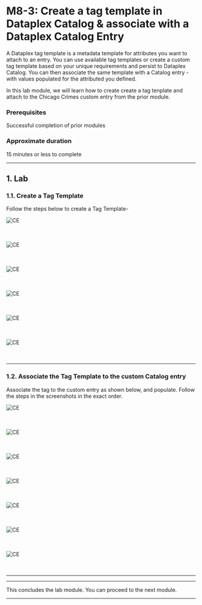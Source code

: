 # M8-3: Create a tag template in Dataplex Catalog & associate with a Dataplex Catalog Entry

A Dataplex tag template is a metadata template for attributes you want to attach to an entry. You can use available tag templates or create a custom tag template based on your unique requirements and persist to Dataplex Catalog. You can then associate the same template with a Catalog entry - with values populated for the attributed you defined.

In this lab module, we will learn how to create create a tag tenplate and attach to the Chicago Crimes custom entry from the prior module.

### Prerequisites

Successful completion of prior modules

### Approximate duration

15 minutes or less to complete

<hr>

## 1. Lab

### 1.1. Create a Tag Template
Follow the steps below to create a Tag Template-

![CE](../01-images/M07-Entry-10.png)   
<br><br>

![CE](../01-images/M07-Entry-11.png)   
<br><br>

![CE](../01-images/M07-Entry-12.png)   
<br><br>

![CE](../01-images/M07-Entry-13.png)   
<br><br>

![CE](../01-images/M07-Entry-14.png)   
<br><br>

![CE](../01-images/M07-Entry-15-0.png)   
<br><br>

<hr>

### 1.2. Associate the Tag Template to the custom Catalog entry

Associate the tag to the custom entry as shown below, and populate. Follow the steps in the screenshots in the exact order.

![CE](../01-images/M07-Entry-15.png)   
<br><br>

![CE](../01-images/M07-Entry-16.png)   
<br><br>


![CE](../01-images/M07-Entry-17.png)   
<br><br>

![CE](../01-images/M07-Entry-18.png)   
<br><br>

![CE](../01-images/M07-Entry-19.png)   
<br><br>


![CE](../01-images/M07-Entry-20.png)   
<br><br>


![CE](../01-images/M07-Entry-21.png)   
<br><br>

<hr>

<hr>
This concludes the lab module. You can proceed to the next module.
<hr>
